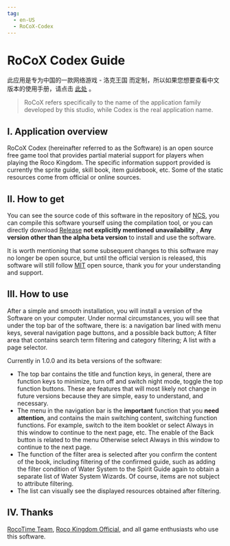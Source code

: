 ```yaml
---
tag:
  - en-US
  - RoCoX-Codex
---
```


# RoCoX Codex Guide

此应用是专为中国的一款网络游戏 - 洛克王国 而定制，所以如果您想要查看中文版本的使用手册，请点击 [此处](./RoCoX-Codex.md) 。

> RoCoX refers specifically to the name of the application family developed by this studio, while Codex is the real application name.

## I. Application overview

RoCoX Codex (hereinafter referred to as the Software) is an open source free game tool that provides partial material support for players when playing the Roco Kingdom. The specific information support provided is currently the sprite guide, skill book, item guidebook, etc. Some of the static resources come from official or online sources.

## II. How to get

You can see the source code of this software in the repository of [NCS](https://github.com/NeserCode-Studio), you can compile this software yourself using the compilation tool, or you can directly download [Release](https://github.com/NeserCode-Studio/Roco-Codex/releases) **not explicitly mentioned unavailability** , **Any version other than the alpha beta version** to install and use the software.

It is worth mentioning that some subsequent changes to this software may no longer be open source, but until the official version is released, this software will still follow [MIT](./LICENSE) open source, thank you for your understanding and support.

## III. How to use

After a simple and smooth installation, you will install a version of the Software on your computer.
Under normal circumstances, you will see that under the top bar of the software, there is: a navigation bar lined with menu keys, several navigation page buttons, and a possible back button; A filter area that contains search term filtering and category filtering; A list with a page selector.

Currently in 1.0.0 and its beta versions of the software:

- The top bar contains the title and function keys, in general, there are function keys to minimize, turn off and switch night mode, toggle the top function buttons. These are features that will most likely not change in future versions because they are simple, easy to understand, and necessary.
- The menu in the navigation bar is the **important** function that you **need attention**, and contains the main switching content, switching function functions. For example, switch to the item booklet or select Always in this window to continue to the next page, etc. The enable of the Back button is related to the menu Otherwise select Always in this window to continue to the next page.
- The function of the filter area is selected after you confirm the content of the book, including filtering of the confirmed guide, such as adding the filter condition of Water System to the Spirit Guide again to obtain a separate list of Water System Wizards. Of course, items are not subject to attribute filtering.
- The list can visually see the displayed resources obtained after filtering.

## IV. Thanks

[RocoTime Team](https://rocotime.com), [Roco Kingdom Official](https://17roco.com), and all game enthusiasts who use this software.

